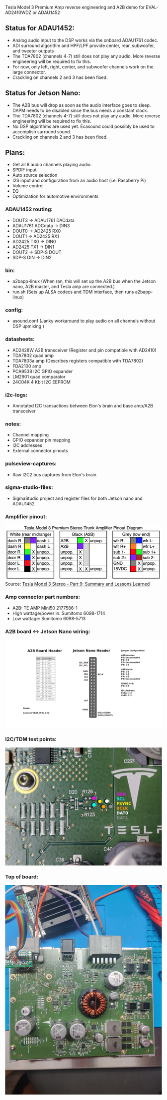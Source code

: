 Tesla Model 3 Premium Amp reverse engineering and A2B demo for EVAL-AD2410WDZ or ADAU1452

## Status for ADAU1452:
- Analog audio input to the DSP works via the onboard ADAU1761 codec.
- ADI surround algorithm and HPF/LPF provide center, rear, subwoofer, and tweeter outputs
- The TDA7802 (channels 4-7) still does not play any audio. More reverse engineering will be required to fix this.
- For now, only left, right, center, and subwoofer channels work on the large connector.
- Crackling on channels 2 and 3 has been fixed.

## Status for Jetson Nano:
- The A2B bus will drop as soon as the audio interface goes to sleep. DAPM needs to be disabled since the bus needs a constant clock.
- The TDA7802 (channels 4-7) still does not play any audio. More reverse engineering will be required to fix this.
- No DSP algorithms are used yet. Ecasound could possibly be used to accomplish surround sound.
- Crackling on channels 2 and 3 has been fixed.

## Plans:
- Get all 8 audio channels playing audio.
- SPDIF input
- Auto source selection
- I2S input and configuration from an audio host (i.e. Raspberry Pi)
- Volume control
- EQ
- Optimization for automotive environments

### ADAU1452 routing:
- DOUT3 -> ADAU1761 DACdata
- ADAU1761 ADCdata -> DIN3
- DOUT0 -> AD2425 RX0
- DOUT1 -> AD2425 RX1
- AD2425 TX0 -> DIN0
- AD2425 TX1 -> DIN1
- DOUT2 -> SDP-S DOUT
- SDP-S DIN -> DIN2

### bin:
- a2bapp-linux (When ran, this will set up the A2B bus when the Jetson nano, A2B master, and Tesla amp are connected.)
- run.sh (Sets up ALSA codecs and TDM interface, then runs a2bapp-linux)

### config:
- asound.conf (Janky workaround to play audio on all channels without DSP upmixing.)

### datasheets:
- AD2428W A2B transceiver (Register and pin compatible with AD2410)
- TDA7802 quad amp
- TDA7803a amp (Describes registers compatible with TDA7802)
- FDA2100 amp
- PCA9538 I2C GPIO expander
- LM2901 quad comparator
- 24C04K 4 Kbit I2C EEPROM

### i2c-logs:
- Annotated I2C transactions between Elon's brain and base amp/A2B transceiver

### notes:
- Channel mapping
- GPIO expander pin mapping
- I2C addresses
- External connector pinouts

### pulseview-captures:
- Raw I2C2 bus captures from Elon's brain

### sigma-studio-files:
- SigmaStudio project and register files for both Jetson nano and ADAU1452

### Amplifier pinout:
![Amp connectors](https://github.com/doitaljosh/tesla-model3-premium-amp-re/blob/master/images/amp-pinout.png?raw=true)
Source:  [ Tesla Model 3 Stereo - Part 9: Summary and Lessons Learned](https://www.travisllado.com/2019/05/tesla-model-3-stereo-part-9-summary-and.html)

### Amp connector part numbers:
- A2B: TE AMP Mini50 2177586-1
- High wattage/power in: Sumitomo 6098-1714
- Low wattage: Sumitomo 6098-5713

### A2B board <-> Jetson Nano wiring:
![Wiring](https://github.com/doitaljosh/tesla-model3-premium-amp-re/blob/master/images/a2b-jetson-nano.png?raw=true)

### I2C/TDM test points:
![Test points](https://github.com/doitaljosh/tesla-model3-premium-amp-re/blob/master/images/i2c_tdm_pins.jpg?raw=true)

### Top of board:
![Top view](https://github.com/doitaljosh/tesla-model3-premium-amp-re/blob/master/images/top.jpg?raw=true)
